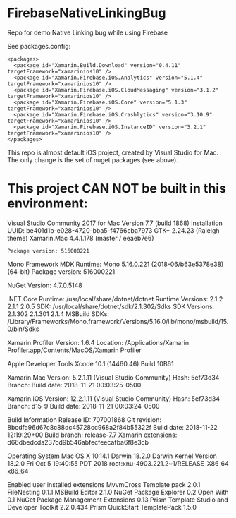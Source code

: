 # FirebaseNativeLinkingBug
Repo for demo Native Linking bug while using Firebase

See packages.config:
```
<packages>
  <package id="Xamarin.Build.Download" version="0.4.11" targetFramework="xamarinios10" />
  <package id="Xamarin.Firebase.iOS.Analytics" version="5.1.4" targetFramework="xamarinios10" />
  <package id="Xamarin.Firebase.iOS.CloudMessaging" version="3.1.2" targetFramework="xamarinios10" />
  <package id="Xamarin.Firebase.iOS.Core" version="5.1.3" targetFramework="xamarinios10" />
  <package id="Xamarin.Firebase.iOS.Crashlytics" version="3.10.9" targetFramework="xamarinios10" />
  <package id="Xamarin.Firebase.iOS.InstanceID" version="3.2.1" targetFramework="xamarinios10" />
</packages>
```

This repo is almost default iOS project, created by Visual Studio for Mac. The only change is the set of nuget packages (see above). 

# This project CAN NOT be built in this environment:

Visual Studio Community 2017 for Mac
Version 7.7 (build 1868)
Installation UUID: be401d1b-e028-4720-bba5-f4766cba7973
	GTK+ 2.24.23 (Raleigh theme)
	Xamarin.Mac 4.4.1.178 (master / eeaeb7e6)

	Package version: 516000221

Mono Framework MDK
Runtime:
	Mono 5.16.0.221 (2018-06/b63e5378e38) (64-bit)
	Package version: 516000221

NuGet
Version: 4.7.0.5148

.NET Core
Runtime: /usr/local/share/dotnet/dotnet
Runtime Versions:
	2.1.2
	2.1.1
	2.0.5
SDK: /usr/local/share/dotnet/sdk/2.1.302/Sdks
SDK Versions:
	2.1.302
	2.1.301
	2.1.4
MSBuild SDKs: /Library/Frameworks/Mono.framework/Versions/5.16.0/lib/mono/msbuild/15.0/bin/Sdks

Xamarin.Profiler
Version: 1.6.4
Location: /Applications/Xamarin Profiler.app/Contents/MacOS/Xamarin Profiler

Apple Developer Tools
Xcode 10.1 (14460.46)
Build 10B61

Xamarin.Mac
Version: 5.2.1.11 (Visual Studio Community)
Hash: 5ef73d34
Branch: 
Build date: 2018-11-21 00:03:25-0500

Xamarin.iOS
Version: 12.2.1.11 (Visual Studio Community)
Hash: 5ef73d34
Branch: d15-9
Build date: 2018-11-21 00:03:24-0500

Build Information
Release ID: 707001868
Git revision: 8bcdfa96d67c8c88dc45728cc968a2f84b55322f
Build date: 2018-11-22 12:19:29+00
Build branch: release-7.7
Xamarin extensions: d66dbedcda237cd9b546abfecfeecafba6f8e3cb

Operating System
Mac OS X 10.14.1
Darwin 18.2.0 Darwin Kernel Version 18.2.0
    Fri Oct  5 19:40:55 PDT 2018
    root:xnu-4903.221.2~1/RELEASE_X86_64 x86_64

Enabled user installed extensions
MvvmCross Template pack 2.0.1
FileNesting 0.1.1
MSBuild Editor 2.1.0
NuGet Package Explorer 0.2
Open With 0.1
NuGet Package Management Extensions 0.13
Prism Template Studio and Developer Toolkit 2.2.0.434
Prism QuickStart TemplatePack 1.5.0


